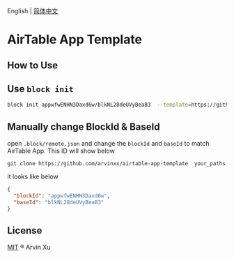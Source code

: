 English | [简体中文](./README.zh_CN.md)

# AirTable App Template

## How to Use

## Use `block init`

```bash
block init appwfwENHN3Daxd6w/blkNL28deUVyBeaB3  --template=https://github.com/arvinxx/airtable-app-template apps
```

## Manually change BlockId & BaseId

open `.block/remote.json` and change the `blockId` and `baseId` to match AirTable App.
This ID will show below

```
git clone https://github.com/arvinxx/airtable-app-template  your_paths
```

it looks like below

```json
{
  "blockId": "appwfwENHN3Daxd6w",
  "baseId": "blkNL28deUVyBeaB3"
}
```

## License

[MIT](./LICENSE.md) ® Arvin Xu
